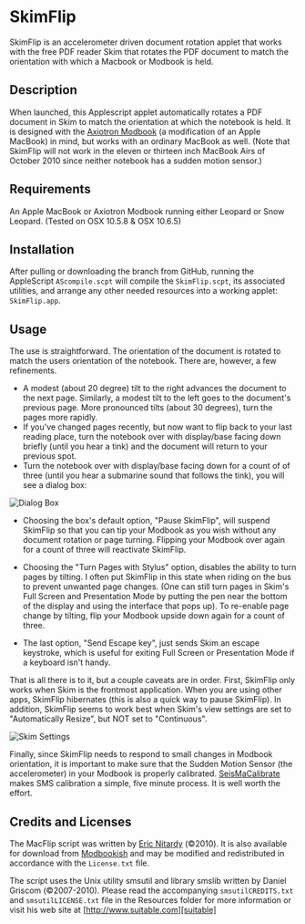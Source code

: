 SkimFlip
========

SkimFlip is an accelerometer driven document rotation applet that works with the free PDF reader Skim that rotates the PDF document to match the orientation with which a Macbook or Modbook is held.

Description
-----------
When launched, this Applescript applet automatically rotates a PDF document in Skim to match the orientation at which the notebook is held. It is designed with the [Axiotron Modbook][] (a modification of an Apple MacBook) in mind, but works with an ordinary MacBook as well. (Note that SkimFlip will not work in the eleven or thirteen inch MacBook Airs of October 2010 since neither notebook has a sudden motion sensor.) 

Requirements
------------
An Apple MacBook or Axiotron Modbook running either Leopard or Snow Leopard. (Tested on OSX 10.5.8 & OSX 10.6.5)

Installation
------------
After pulling or downloading the branch from GitHub, running the AppleScript `AScompile.scpt` will compile the `SkimFlip.scpt`, its associated utilities, and arrange any other needed resources into a working applet: `SkimFlip.app`.

Usage
-----
The use is straightforward. The orientation of the document is rotated to match the users orientation of the notebook. There are, however, a few refinements.  

- A modest (about 20 degree) tilt to the right advances the document to the next page. Similarly, a modest tilt to the left goes to the document's previous page. More pronounced tilts (about 30 degrees), turn the pages more rapidly. 
- If you've changed pages recently, but now want to flip back to your last reading place, turn the notebook over with display/base facing down briefly (until you hear a tink) and the document will return to your previous spot.
-  Turn the notebook over with display/base facing down for a count of of three (until you hear a submarine sound that follows the tink), you will see a dialog box:

![Dialog Box][]

+ Choosing the box's default option, "Pause SkimFlip", will suspend SkimFlip so that you can tip your Modbook as you wish without any document rotation or page turning. Flipping your Modbook over again for a count of three will reactivate SkimFlip.

+ Choosing the "Turn Pages with Stylus" option, disables the ability to turn pages by tilting. I often put SkimFlip in this state when riding on the bus to prevent unwanted page changes. (One can still turn pages in Skim's Full Screen and Presentation Mode by putting the pen near the bottom of the display and using the interface that pops up). To re-enable page change by tilting, flip your Modbook upside down again for a count of three.

+ The last option, "Send Escape key", just sends Skim an escape keystroke, which is useful for exiting Full Screen or Presentation Mode if a keyboard isn't handy. 

That is all there is to it, but a couple caveats are in order. First, SkimFlip only works when Skim is the frontmost application. When you are using other apps, SkimFlip hibernates (this is also a quick way to pause SkimFlip). In addition, SkimFlip seems to work best when Skim's view settings are set to "Automatically Resize", but NOT set to "Continuous". 

![Skim Settings][]

Finally, since SkimFlip needs to respond to small changes in Modbook orientation, it is important to make sure that the Sudden Motion Sensor (the accelerometer) in your Modbook is properly calibrated. [SeisMaCalibrate][] makes SMS calibration a simple, five minute process. It is well worth the effort. 


Credits and Licenses
--------------------
The MacFlip script was written by [Eric Nitardy][ericn] (©2010). It is also available for download from [Modbookish][] and may be modified and redistributed in accordance with the `License.txt` file.

The script uses the Unix utility smsutil and library smslib written by Daniel Griscom (©2007-2010). Please read the accompanying `smsutilCREDITS.txt` and `smsutilLICENSE.txt` file in the Resources folder for more information or visit his web site at [http://www.suitable.com][suitable] 



[Axiotron Modbook]: http://www.axiotron.com/index.php?id=modbook
[Dialog Box]: http://dl.dropbox.com/u/6347985/Modbookish/SkimFlip/Screenshot20100312at3121010.49.55AM1.png
[Skim Settings]: http://dl.dropbox.com/u/6347985/Modbookish/SkimFlip/SkimSettings1.png
[SeisMaCalibrate]: http://www.suitable.com/tools/seismacalibrate.html
[Modbookish]: http://modbookish.lefora.com/2010/04/23/skimflip-accelerometer-based-document-rotation-for/
[suitable]: http://www.suitable.com
[ericn]: http://modbookish.lefora.com/members/ericn/